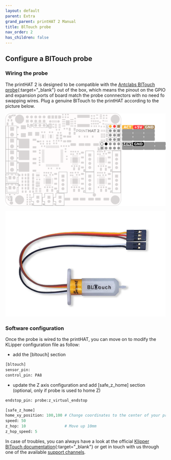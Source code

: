 ```yaml
---
layout: default
parent: Extra
grand_parent: printHAT 2 Manual
title: BlTouch probe
nav_order: 2
has_children: false
---
```


## Configure a BlTouch probe

### Wiring the probe
The printHAT 2 is designed to be compatible with the [Antclabs BlTouch probe](https://www.antclabs.com/bltouch-v3){:target="_blank"} out of the box, which means the pinout on the GPIO and expansion ports of board match the probe connnectors with no need fo swapping wires.
Plug a genuine BlTouch to the printHAT according to the picture below.

![bltouch-pinout](../assets/img/phat2_pinout_bltouch.png)

![bltouch-probe](../assets/img/bltouch.jpg)

### Software configuration
Once the probe is wired to the printHAT, you can move on to modify the KLipper configuration file as follow:

- add the [bltouch] section
```py
[bltouch]
sensor_pin:
control_pin: PA8
```

- update the Z axis configuration and add [safe_z_home] section (optional, only if probe is used to home Z)
```py
endstop_pin: probe:z_virtual_endstop
```

```py
[safe_z_home]
home_xy_position: 100,100 # Change coordinates to the center of your print bed
speed: 50
z_hop: 10                 # Move up 10mm
z_hop_speed: 5
```  

In case of troubles, you can always have a look at the official [Klipper BlTouch documentation](https://www.klipper3d.org/BLTouch.html){:target="_blank"} or get in touch with us through one of the available [support channels](/).
